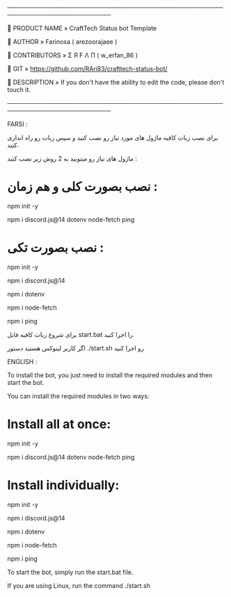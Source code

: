 

 ──────────────────────────────────────────────────────────────────────────
 
 📝 PRODUCT NAME » CraftTech Status bot Template
 
 👤 AUTHOR » Farinosa ( arezoorajaee )
 
 👥 CONTRIBUTORS » Σ Я F Λ П ( w_erfan_86 )
 
 🔗 GIT » https://github.com/RAri83/crafttech-status-bot/
 
 📌 DESCRIPTION » If you don't have the ability to edit the code, please don't touch it.
 
 ──────────────────────────────────────────────────────────────────────────

FARSI :

برای نصب ربات کافیه ماژول های مورد نیاز رو نصب کنید و سپس ربات رو راه اندازی کنید.

ماژول های نیاز رو میتونید به 2 روش زیر نصب کنید :

# نصب بصورت کلی و هم زمان :

npm init -y

npm i discord.js@14 dotenv node-fetch ping

# نصب بصورت تکی :

npm init -y

npm i discord.js@14

npm i dotenv

npm i node-fetch

npm i ping

برای شروع ربات کافیه فایل start.bat را اجرا کنید.

اگر کاربر لینوکس هستید دستور ./start.sh رو اجرا کنید

ENGLISH :

To install the bot, you just need to install the required modules and then start the bot.

You can install the required modules in two ways:

# Install all at once:

npm init -y

npm i discord.js@14 dotenv node-fetch ping

# Install individually:

npm init -y

npm i discord.js@14

npm i dotenv

npm i node-fetch

npm i ping

To start the bot, simply run the start.bat file.

If you are using Linux, run the command ./start.sh
